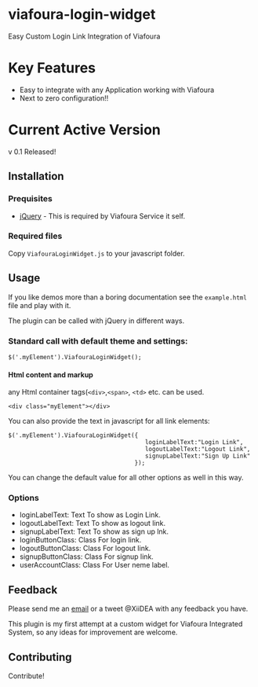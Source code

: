 viafoura-login-widget
=====================

Easy Custom Login Link Integration of Viafoura

Key Features
============
* Easy to integrate with any Application working with Viafoura
* Next to zero configuration!!


Current Active Version
======================
v 0.1 Released!


Installation
------------

### Prequisites

 * [jQuery](http://www.jquery.com) - This is required by Viafoura Service it self.


### Required files

Copy `ViafouraLoginWidget.js` to your javascript folder.

Usage
-----

If you like demos more than a boring documentation see the `example.html` file and play with it.

The plugin can be called with jQuery in different ways.

### Standard call with default theme and settings:

    $('.myElement').ViafouraLoginWidget();

#### Html content and markup

any Html container tags(`<div>`,`<span>`, `<td>` etc. can be used.

    <div class="myElement"></div>

You can also provide the text in javascript for all link elements:

    $('.myElement').ViafouraLoginWidget({
                                           loginLabelText:"Login Link",
                                           logoutLabelText:"Logout Link",
                                           signupLabelText:"Sign Up Link"
                                        });

You can change the default value for all other options as well in this way.


### Options

 * loginLabelText: Text To show as Login Link.
 * logoutLabelText: Text To show as logout link.
 * signupLabelText: Text To show as sign up lnk.
 * loginButtonClass: Class For login link.
 * logoutButtonClass: Class For logout link.
 * signupButtonClass: Class For signup link.
 * userAccountClass: Class For User neme label.


Feedback
--------

Please send me an [email](roni@xiidea.net) or a tweet ‏@XiiDEA with any feedback you have.

This plugin is my first attempt at a custom widget for Viafoura Integrated System, so any ideas for improvement are welcome.


Contributing
------------

Contribute!